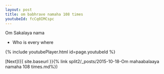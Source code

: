 ```yaml
---
layout: post
title: om babhrave namaha 108 times
youtubeId: fcCq0IMCspc
---
```

 
 
Om Sakalaya nama 
 
 -  Who is every where 
 
  
 
  
 
 
 
 
 
 


{% include youtubePlayer.html id=page.youtubeId %}
 
[Next]({{ site.baseurl }}{% link  split2/_posts/2015-10-18-Om mahaabalaaya namaha 108 times.md%})
 
